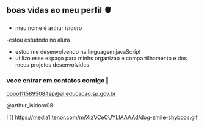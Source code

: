## boas vidas ao meu perfil 🫀 

- meu nome é arthur isidoro

-estou estudndo no alura
- estou me desenvolvendo na linguagem javaScript
- utilizo esse espaço para minhs organizao e compartilhamento e dos meus projetos desenvolvidos

### voce entrar em contatos comigo📧

oooo1115895084sp@al.educacao.sp.gov.br

@arthur_isidoro08

! []
https://media1.tenor.com/m/XlzVCeCUYLIAAAAd/dog-smile-shyboos.gif
